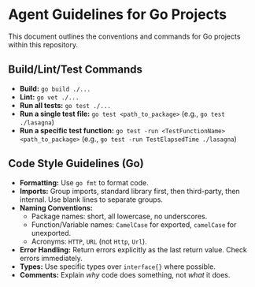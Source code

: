 # Agent Guidelines for Go Projects

This document outlines the conventions and commands for Go projects within this repository.

## Build/Lint/Test Commands

*   **Build:** `go build ./...`
*   **Lint:** `go vet ./...`
*   **Run all tests:** `go test ./...`
*   **Run a single test file:** `go test <path_to_package>` (e.g., `go test ./lasagna`)
*   **Run a specific test function:** `go test -run <TestFunctionName> <path_to_package>` (e.g., `go test -run TestElapsedTime ./lasagna`)

## Code Style Guidelines (Go)

*   **Formatting:** Use `go fmt` to format code.
*   **Imports:** Group imports, standard library first, then third-party, then internal. Use blank lines to separate groups.
*   **Naming Conventions:**
    *   Package names: short, all lowercase, no underscores.
    *   Function/Variable names: `CamelCase` for exported, `camelCase` for unexported.
    *   Acronyms: `HTTP`, `URL` (not `Http`, `Url`).
*   **Error Handling:** Return errors explicitly as the last return value. Check errors immediately.
*   **Types:** Use specific types over `interface{}` where possible.
*   **Comments:** Explain *why* code does something, not *what* it does.
